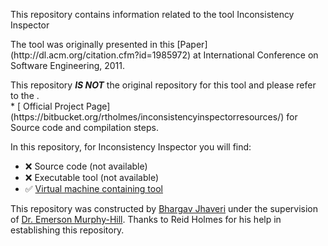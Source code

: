 This repository contains information related to the tool Inconsistency Inspector
<p>
The tool was originally presented in this [Paper](http://dl.acm.org/citation.cfm?id=1985972) at International Conference on Software Engineering, 2011.
<p>
This repository <b><i> IS NOT</i></b> the original repository for this tool and please refer to the .<br>
* [ Official Project Page](https://bitbucket.org/rtholmes/inconsistencyinspectorresources/) for Source code and compilation steps.
<p>

In this repository, for Inconsistency Inspector you will find:<br>
* :x: Source code (not available)
* :x: Executable tool (not available)
* :white_check_mark: [Virtual machine containing tool](https://go.ncsu.edu/SE-tool-VMs)
<p>

This repository was constructed by [Bhargav Jhaveri](https://github.com/BhargavJhaveri/) under the supervision of [Dr. Emerson Murphy-Hill](https://github.com/CaptainEmerson). Thanks to Reid Holmes for his help in establishing this repository.
